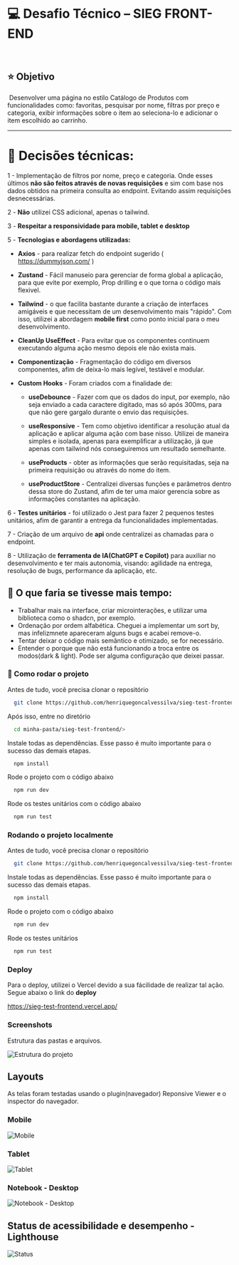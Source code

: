 # 💻 Desafio Técnico – SIEG FRONT-END

​

## ⭐ Objetivo

​
Desenvolver uma página no estilo Catálogo de Produtos com funcionalidades como: favoritas, pesquisar por nome, filtras por preço e categoria, exibir informações sobre o item ao seleciona-lo e adicionar o item escolhido ao carrinho.
​

---

# 📝 Decisões técnicas:

1 - Implementação de filtros por nome, preço e categoria. Onde esses últimos **não são feitos através de novas requisições** e sim com base nos dados obtidos na primeira consulta ao endpoint. Evitando assim requisições desnecessárias.

2 - **Não** utilizei CSS adicional, apenas o tailwind.

3 - **Respeitar a responsividade para mobile, tablet e desktop**

5 - **Tecnologias e abordagens utilizadas:**

-   **Axios** - para realizar fetch do endpoint sugerido ( https://dummyjson.com/ )

-   **Zustand** - Fácil manuseio para gerenciar de forma global a aplicação, para que evite por exemplo, Prop drilling e o que torna o código mais flexivel.

-   **Tailwind** - o que facilita bastante durante a criação de interfaces amigáveis e que necessitam de um desenvolvimento mais "rápido". Com isso, utilizei a abordagem **mobile first** como ponto inicial para o meu desenvolvimento.

-   **CleanUp UseEffect** - Para evitar que os componentes continuem executando alguma ação mesmo depois ele não exista mais.

-   **Componentização** - Fragmentação do código em diversos componentes, afim de deixa-lo mais legível, testável e modular.

-   **Custom Hooks** - Foram criados com a finalidade de:

    -   **useDebounce** - Fazer com que os dados do input, por exemplo, não seja enviado a cada caractere digitado, mas só após 300ms, para que não gere gargalo durante o envio das requisições.

    -   **useResponsive** - Tem como objetivo identificar a resolução atual da aplicação e aplicar alguma ação com base nisso. Utilizei de maneira simples e isolada, apenas para exemplificar a utilização, já que apenas com tailwind nós conseguiremos um resultado semelhante.

    -   **useProducts** - obter as informações que serão requisitadas, seja na primeira requisição ou através do nome do item.

    -   **useProductStore** - Centralizei diversas funções e parâmetros dentro dessa store do Zustand, afim de ter uma maior gerencia sobre as informações constantes na aplicação.

6 - **Testes unitários** - foi utilizado o Jest para fazer 2 pequenos testes unitários, afim de garantir a entrega da funcionalidades implementadas.

7 - Criação de um arquivo de **api** onde centralizei as chamadas para o endpoint.

8 - Utilização de **ferramenta de IA(ChatGPT e Copilot)** para auxiliar no desenvolvimento e ter mais autonomia, visando: agilidade na entrega, resolução de bugs, performance da aplicação, etc.

## 📝 O que faria se tivesse mais tempo:

-   Trabalhar mais na interface, criar microinterações, e utilizar uma biblioteca como o shadcn, por exemplo.
-   Ordenação por ordem alfabética. Cheguei a implementar um sort by, mas infelizmnete apareceram alguns bugs e acabei remove-o.
-   Tentar deixar o código mais semântico e otimizado, se for necessário.
-   Entender o porque que não está funcionando a troca entre os modos(dark & light). Pode ser alguma configuração que deixei passar.

### 📝 Como rodar o projeto

Antes de tudo, você precisa clonar o repositório

```bash
  git clone https://github.com/henriquegoncalvessilva/sieg-test-frontend.git
```

Após isso, entre no diretório

```bash
  cd minha-pasta/sieg-test-frontend/>
```

Instale todas as dependências. Esse passo é muito importante para o sucesso das demais etapas.

```bash
  npm install
```

Rode o projeto com o código abaixo

```bash
  npm run dev
```

Rode os testes unitários com o código abaixo

```bash
  npm run test
```

### Rodando o projeto localmente

Antes de tudo, você precisa clonar o repositório

```bash
  git clone https://github.com/henriquegoncalvessilva/sieg-test-frontend.git
```

Instale todas as dependências. Esse passo é muito importante para o sucesso das demais etapas.

```bash
  npm install
```

Rode o projeto com o código abaixo

```bash
  npm run dev
```

Rode os testes unitários

```bash
  npm run test
```

### Deploy

Para o deploy, utilizei o Vercel devido a sua fácilidade de realizar tal ação. Segue abaixo o link do **deploy**

https://sieg-test-frontend.vercel.app/

### Screenshots

Estrutura das pastas e arquivos.

![Estrutura do projeto](./screenshots/pastas.png)

## Layouts

As telas foram testadas usando o plugin(navegador) Reponsive Viewer e o inspector do navegador.

### Mobile

![Mobile](./screenshots/mobile.png)

### Tablet

![Tablet](./screenshots/tablet.png)

### Notebook - Desktop

![Notebook - Desktop](./screenshots/desktop.png)

## Status de acessibilidade e desempenho - Lighthouse

![Status](./screenshots/lighthouse.png)

